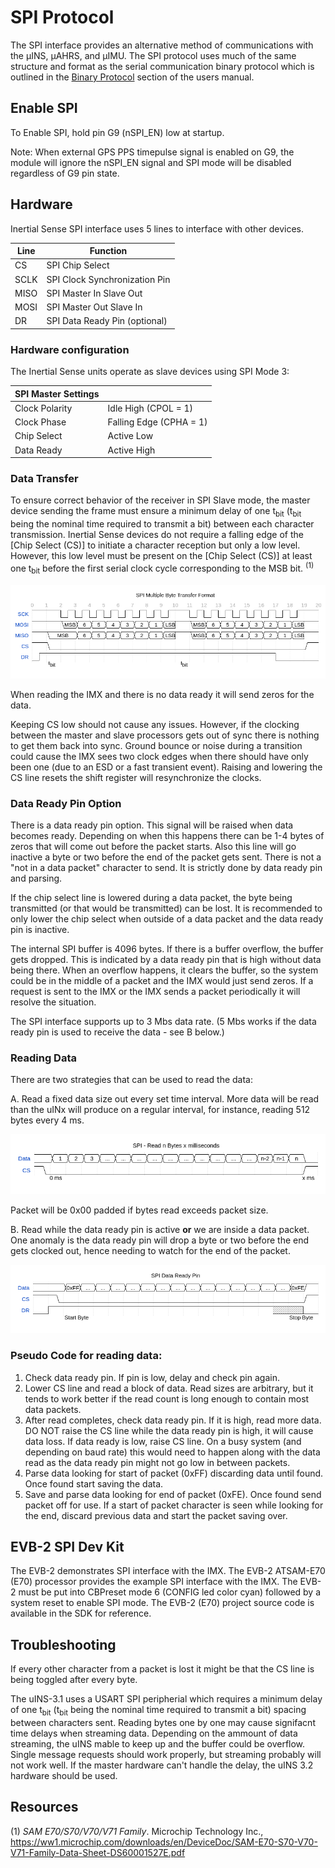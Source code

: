 # SPI Protocol

The SPI interface provides an alternative method of communications with the µINS, µAHRS, and µIMU. The SPI protocol uses much of the same structure and format as the serial communication binary protocol which is outlined in the [Binary Protocol](../com-protocol/SPI.md) section of the users manual.

## Enable SPI

To Enable SPI, hold pin G9 (nSPI_EN) low at startup.

Note: When external GPS PPS timepulse signal is enabled on G9, the module will ignore the nSPI_EN signal and SPI mode will be disabled regardless of G9 pin state.

## Hardware

Inertial Sense SPI interface uses 5 lines to interface with other devices.

| Line | Function                      |
| ---- | ----------------------------- |
| CS   | SPI Chip Select               |
| SCLK | SPI Clock Synchronization Pin |
| MISO | SPI Master In Slave Out       |
| MOSI | SPI Master Out Slave In       |
| DR   | SPI Data Ready Pin (optional) |

### Hardware configuration

The Inertial Sense units operate as slave devices using SPI Mode 3:

| SPI Master Settings |                         |
| ------------------- | ----------------------- |
| Clock Polarity      | Idle High (CPOL = 1)    |
| Clock Phase         | Falling Edge (CPHA = 1) |
| Chip Select         | Active Low              |
| Data Ready          | Active High             |

###  Data Transfer

To ensure correct behavior of the receiver in SPI Slave mode, the master device sending the frame must ensure a minimum delay of one t<sub>bit</sub> (t<sub>bit</sub> being the nominal time required to transmit a bit) between each character transmission. Inertial Sense devices do not require a falling edge of the [Chip Select (CS)] to initiate a character reception but only a low level. However, this low level must be present on the [Chip Select (CS)] at least one t<sub>bit</sub> before the first serial clock cycle corresponding to the MSB bit. <sup>(1)</sup>

![SPI_Data_Transfer](../images/SPI_Data_Transfer.png)
<!-- Wavedrom figure compatible with v1.8.0 https://github.com/wavedrom/wavedrom.github.io/releases/tag/v1.8.0
{signal: [
  {name: 'SCK', wave: '1...lhlhlhlhlhlhlhlh..lhlhlhlhlhlhlhlh..', period: .5 },
  {name: 'MOSI', wave: 'h.22222222h22222222h',phase: 0, data: "MSB 6 5 4 3 2 1 LSB MSB 6 5 4 3 2 1 LSB"},
  {name: 'MISO', wave: 'h..2.......2...2...2...2...2...2...2...h...2..2..2..2..2..2..2..2..h..', data: "MSB 6 5 4 3 2 1 LSB MSB 6 5 4 3 2 1 LSB", period: 0.25},
  {name: 'CS', wave: 'h0.................1'},
  {name: 'DR', wave: 'lh................................................................................................................................................................l.............................', period: .1}
 ],
  	foot: {text:
           ['tspan',{dx:'-160'},{dy:'-18'}, 't',['tspan', {dy:'5'}, 'bit'], ['tspan', {dx:'350'},{dy:'-5'}, 't'],['tspan', {dy:'5'}, 'bit']]},
	head:{text:'SPI Multiple Byte Transfer Format',
   tick:0,}
} -->

When reading the IMX and there is no data ready it will send zeros for the data.

Keeping CS low should not cause any issues. However, if the clocking between the master and slave processors gets out of sync there is nothing to get them back into sync. Ground bounce or noise during a transition could cause the IMX sees two clock edges when there should have only been one (due to an ESD or a fast transient event). Raising and lowering the CS line resets the shift register will resynchronize the clocks.

### Data Ready Pin Option

There is a data ready pin option. This signal will be raised when data becomes ready. Depending on when this happens there can be 1-4 bytes of zeros that will come out before the packet starts. Also this line will go inactive a byte or two before the end of the packet gets sent. There is not a "not in a data packet" character to send. It is strictly done by data ready pin and parsing.

If the chip select line is lowered during a data packet, the byte being transmitted (or that would be transmitted) can be lost. It is recommended to only lower the chip select when outside of a data packet and the data ready pin is inactive.

The internal SPI buffer is 4096 bytes. If there is a buffer overflow, the buffer gets dropped. This is indicated by a data ready pin that is high without data being there. When an overflow happens, it clears the buffer, so the system could be in the middle of a packet and the IMX would just send zeros. If a request is sent to the IMX or the IMX sends a packet periodically it will resolve the situation.

The SPI interface supports up to 3 Mbs data rate. (5 Mbs works if the data ready pin is used to receive the data - see B below.)

### Reading Data
There are two strategies that can be used to read the data:

A. Read a fixed data size out every set time interval. More data will be read than the uINx will produce on a regular interval, for instance, reading 512 bytes every 4 ms.

![SPI_Read_A](../images/Read_SPI_A.png)
<!-- Wavedrom figure compatible with v1.8.0 https://github.com/wavedrom/wavedrom.github.io/releases/tag/v1.8.0
{signal: [
  {name: 'Data', wave: '222222222222222220',phase: 0, data: " 1 2 3 ... ... ... ... ... ... ... ... ... ... n-2 n-1 n"},
  {name: 'CS', wave: 'h0.................................................................1..', period:.25},
  ],
  	foot: {text:
           ['tspan',{dx:'15'},{dy:'-16'}, '0 ms', ['tspan', {dx:'610'},{dy:'0'}, 'x ms'],]},
	head:{text:'SPI - Read n Bytes x milliseconds',
   }
} -->
Packet will be 0x00 padded if bytes read exceeds packet size.

B. Read while the data ready pin is active **or** we are inside a data packet. One anomaly is the data ready pin will drop a byte or two before the end gets clocked out, hence needing to watch for the end of the packet.

![SPI_Read_B](../images/Read_SPI_B.png)
<!-- Wavedrom figure compatible with v1.8.0 https://github.com/wavedrom/wavedrom.github.io/releases/tag/v1.8.0
{signal: [
  {name: 'Data', wave: '2.22222222222222221',phase: 0, data: " 0xFF ... ... ... ... ... ... ... ... ... ... ... ... ... ... 0xFE"},
  {name: 'CS', wave: 'h....0................................................................1..', period: .25},
  {name: 'DR', wave: 'l........h....................................................................................................................................................c...................l.....', period: .1}
 ],
  	foot: {text:
           ['tspan',{dx:'35'},{dy:'-16'}, 'Start Byte', ['tspan', {dx:'535'},{dy:'0'}, 'Stop Byte'],]},
	head:{text:'SPI Data Ready Pin',
   }
} -->
### Pseudo Code for reading data:

1. Check data ready pin. If pin is low, delay and check pin again.
1. Lower CS line and read a block of data. Read sizes are arbitrary, but it tends to work better if the read count is long enough to contain most data packets.
1. After read completes, check data ready pin. If it is high, read more data. DO NOT raise the CS line while the data ready pin is high, it will cause data loss. If data ready is low, raise CS line. On a busy system (and depending on baud rate) this would need to happen along with the data read as the data ready pin might not go low in between packets.
1. Parse data looking for start of packet (0xFF) discarding data until found. Once found start saving the data.
1. Save and parse data looking for end of packet (0xFE). Once found send packet off for use. If a start of packet character is seen while looking for the end, discard previous data and start the packet saving over.





## EVB-2 SPI Dev Kit

The EVB-2 demonstrates SPI interface with the IMX.  The EVB-2 ATSAM-E70 (E70) processor provides the example SPI interface with the IMX.  The EVB-2 must be put into CBPreset mode 6 (CONFIG led color cyan) followed by a system reset to enable SPI mode.  The EVB-2 (E70) project source code is available in the SDK for reference. 

## Troubleshooting
If every other character from a packet is lost it might be that the CS line is being toggled after every byte.


The uINS-3.1 uses a USART SPI peripherial which requires a minimum delay of one t<sub>bit</sub> (t<sub>bit</sub> being the nominal time required to transmit a bit) spacing between characters sent. Reading bytes one by one may cause signifacnt time delays when streaming data. Depending on the ammount of data streaming, the uINS mable to keep up and the buffer could be overflow. Single message requests should work properly, but streaming probably will not work well. If the master hardware can't handle the delay, the uINS 3.2 hardware should be used.



## Resources

(1) *SAM E70/S70/V70/V71 Family*. Microchip Technology Inc., https://ww1.microchip.com/downloads/en/DeviceDoc/SAM-E70-S70-V70-V71-Family-Data-Sheet-DS60001527E.pdf
